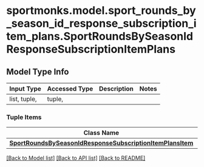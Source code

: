 # sportmonks.model.sport_rounds_by_season_id_response_subscription_item_plans.SportRoundsBySeasonIdResponseSubscriptionItemPlans

## Model Type Info
Input Type | Accessed Type | Description | Notes
------------ | ------------- | ------------- | -------------
list, tuple,  | tuple,  |  | 

### Tuple Items
Class Name | Input Type | Accessed Type | Description | Notes
------------- | ------------- | ------------- | ------------- | -------------
[**SportRoundsBySeasonIdResponseSubscriptionItemPlansItem**](SportRoundsBySeasonIdResponseSubscriptionItemPlansItem.md) | [**SportRoundsBySeasonIdResponseSubscriptionItemPlansItem**](SportRoundsBySeasonIdResponseSubscriptionItemPlansItem.md) | [**SportRoundsBySeasonIdResponseSubscriptionItemPlansItem**](SportRoundsBySeasonIdResponseSubscriptionItemPlansItem.md) |  | 

[[Back to Model list]](../../README.md#documentation-for-models) [[Back to API list]](../../README.md#documentation-for-api-endpoints) [[Back to README]](../../README.md)

